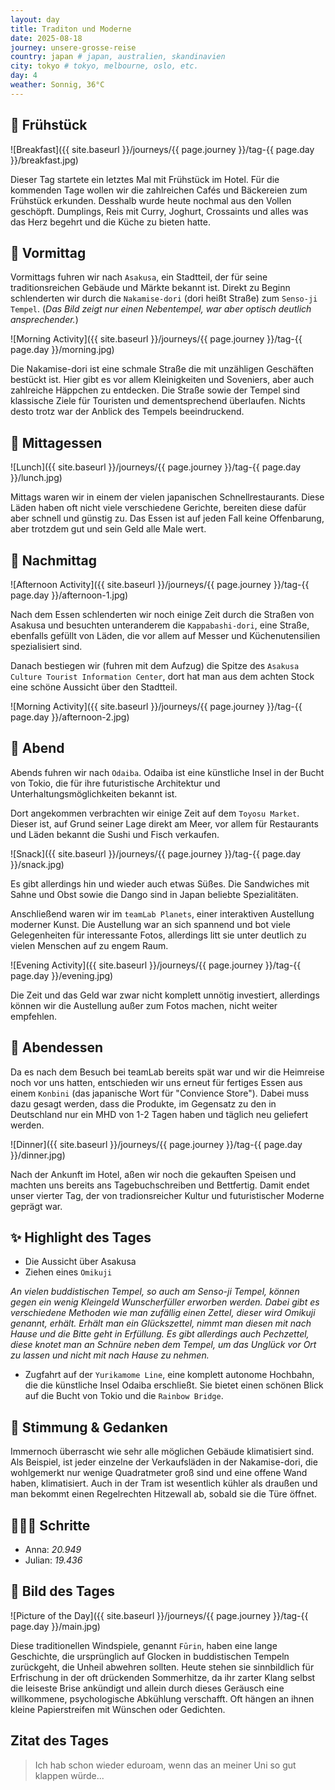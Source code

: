 ```yaml
---
layout: day
title: Traditon und Moderne
date: 2025-08-18
journey: unsere-grosse-reise
country: japan # japan, australien, skandinavien
city: tokyo # tokyo, melbourne, oslo, etc.
day: 4
weather: Sonnig, 36°C
---
```


## 🥐 Frühstück

![Breakfast]({{ site.baseurl }}/journeys/{{ page.journey }}/tag-{{ page.day }}/breakfast.jpg)

Dieser Tag startete ein letztes Mal mit Frühstück im Hotel.
Für die kommenden Tage wollen wir die zahlreichen Cafés und Bäckereien zum Frühstück erkunden.
Desshalb wurde heute nochmal aus den Vollen geschöpft.
Dumplings, Reis mit Curry, Joghurt, Crossaints und alles was das Herz begehrt und die Küche zu bieten hatte.

## 🌅 Vormittag

Vormittags fuhren wir nach `Asakusa`, ein Stadtteil, der für seine traditionsreichen Gebäude und Märkte bekannt ist.
Direkt zu Beginn schlenderten wir durch die `Nakamise-dori` (dori heißt Straße) zum `Senso-ji Tempel`.
(_Das Bild zeigt nur einen Nebentempel, war aber optisch deutlich ansprechender._)

![Morning Activity]({{ site.baseurl }}/journeys/{{ page.journey }}/tag-{{ page.day }}/morning.jpg)

Die Nakamise-dori ist eine schmale Straße die mit unzähligen Geschäften bestückt ist.
Hier gibt es vor allem Kleinigkeiten und Soveniers, aber auch zahlreiche Häppchen zu entdecken.
Die Straße sowie der Tempel sind klassische Ziele für Touristen und dementsprechend überlaufen.
Nichts desto trotz war der Anblick des Tempels beeindruckend.

## 🍣 Mittagessen

![Lunch]({{ site.baseurl }}/journeys/{{ page.journey }}/tag-{{ page.day }}/lunch.jpg)

Mittags waren wir in einem der vielen japanischen Schnellrestaurants.
Diese Läden haben oft nicht viele verschiedene Gerichte, bereiten diese dafür aber schnell und günstig zu.
Das Essen ist auf jeden Fall keine Offenbarung, aber trotzdem gut und sein Geld alle Male wert.

## 🌆 Nachmittag

![Afternoon Activity]({{ site.baseurl }}/journeys/{{ page.journey }}/tag-{{ page.day }}/afternoon-1.jpg)

Nach dem Essen schlenderten wir noch einige Zeit durch die Straßen von Asakusa und besuchten unteranderem die `Kappabashi-dori`, eine Straße, ebenfalls gefüllt von Läden, die vor allem auf Messer und Küchenutensilien spezialisiert sind.

Danach bestiegen wir (fuhren mit dem Aufzug) die Spitze des `Asakusa Culture Tourist Information Center`, dort hat man aus dem achten Stock eine schöne Aussicht über den Stadtteil.

![Morning Activity]({{ site.baseurl }}/journeys/{{ page.journey }}/tag-{{ page.day }}/afternoon-2.jpg)

## 🌙 Abend

Abends fuhren wir nach `Odaiba`.
Odaiba ist eine künstliche Insel in der Bucht von Tokio, die für ihre futuristische Architektur und Unterhaltungsmöglichkeiten bekannt ist.

Dort angekommen verbrachten wir einige Zeit auf dem `Toyosu Market`.
Dieser ist, auf Grund seiner Lage direkt am Meer, vor allem für Restaurants und Läden bekannt die Sushi und Fisch verkaufen.

![Snack]({{ site.baseurl }}/journeys/{{ page.journey }}/tag-{{ page.day }}/snack.jpg)

Es gibt allerdings hin und wieder auch etwas Süßes.
Die Sandwiches mit Sahne und Obst sowie die Dango sind in Japan beliebte Spezialitäten.

Anschließend waren wir im `teamLab Planets`, einer interaktiven Austellung moderner Kunst.
Die Austellung war an sich spannend und bot viele Gelegenheiten für interessante Fotos, allerdings litt sie unter deutlich zu vielen Menschen auf zu engem Raum.

![Evening Activity]({{ site.baseurl }}/journeys/{{ page.journey }}/tag-{{ page.day }}/evening.jpg)

Die Zeit und das Geld war zwar nicht komplett unnötig investiert, allerdings können wir die Austellung außer zum Fotos machen, nicht weiter empfehlen.

## 🍜 Abendessen

Da es nach dem Besuch bei teamLab bereits spät war und wir die Heimreise noch vor uns hatten, entschieden wir uns erneut für fertiges Essen aus einem `Konbini` (das japanische Wort für "Convience Store").
Dabei muss dazu gesagt werden, dass die Produkte, im Gegensatz zu den in Deutschland nur ein MHD von 1-2 Tagen haben und täglich neu geliefert werden.

![Dinner]({{ site.baseurl }}/journeys/{{ page.journey }}/tag-{{ page.day }}/dinner.jpg)

Nach der Ankunft im Hotel, aßen wir noch die gekauften Speisen und machten uns bereits ans Tagebuchschreiben und Bettfertig.
Damit endet unser vierter Tag, der von tradionsreicher Kultur und futuristischer Moderne geprägt war.

## ✨ Highlight des Tages

- Die Aussicht über Asakusa
- Ziehen eines `Omikuji`

_An vielen buddistischen Tempel, so auch am Senso-ji Tempel, können gegen ein wenig Kleingeld Wunscherfüller erworben werden. Dabei gibt es verschiedene Methoden wie man zufällig einen Zettel, dieser wird Omikuji genannt, erhält. Erhält man ein Glückszettel, nimmt man diesen mit nach Hause und die Bitte geht in Erfüllung. Es gibt allerdings auch Pechzettel, diese knotet man an Schnüre neben dem Tempel, um das Unglück vor Ort zu lassen und nicht mit nach Hause zu nehmen._

- Zugfahrt auf der `Yurikamome Line`, eine komplett autonome Hochbahn, die die künstliche Insel Odaiba erschließt. Sie bietet einen schönen Blick auf die Bucht von Tokio und die `Rainbow Bridge`.

## 💭 Stimmung & Gedanken

Immernoch überrascht wie sehr alle möglichen Gebäude klimatisiert sind.
Als Beispiel, ist jeder einzelne der  Verkaufsläden in der Nakamise-dori, die wohlgemerkt nur wenige Quadratmeter groß sind und eine offene Wand haben, klimatisiert.
Auch in der Tram ist wesentlich kühler als draußen und man bekommt einen Regelrechten Hitzewall ab, sobald sie die Türe öffnet.

## 🏃🏽‍♀️ Schritte

- Anna: _20.949_
- Julian: _19.436_

## 📸 Bild des Tages

![Picture of the Day]({{ site.baseurl }}/journeys/{{ page.journey }}/tag-{{ page.day }}/main.jpg)

Diese traditionellen Windspiele, genannt `Fūrin`, haben eine lange Geschichte, die ursprünglich auf Glocken in buddistischen Tempeln zurückgeht, die Unheil abwehren sollten.
Heute stehen sie sinnbildlich für Erfrischung in der oft drückenden Sommerhitze, da ihr zarter Klang selbst die leiseste Brise ankündigt und allein durch dieses Geräusch eine willkommene, psychologische Abkühlung verschafft.
Oft hängen an ihnen kleine Papierstreifen mit Wünschen oder Gedichten.


## Zitat des Tages

> Ich hab schon wieder eduroam, wenn das an meiner Uni so gut klappen würde...
